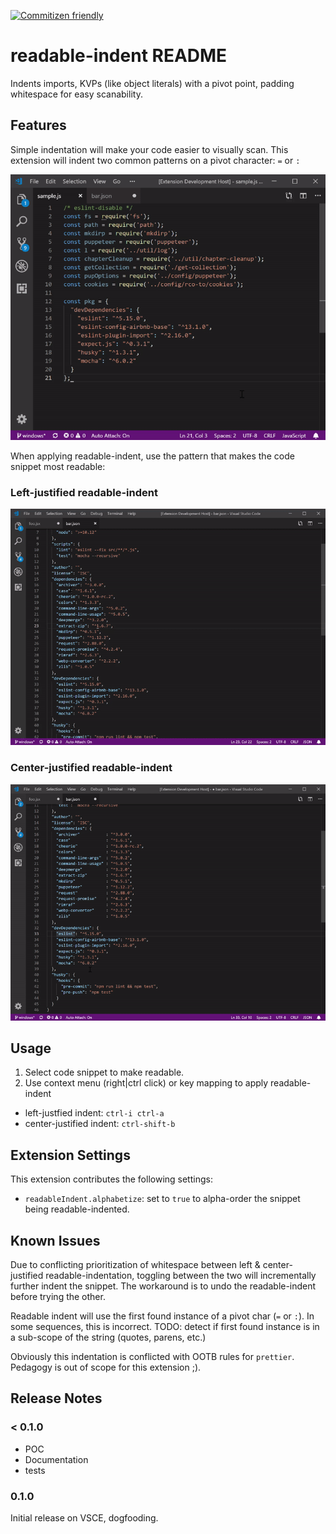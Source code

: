 [![Commitizen friendly](https://img.shields.io/badge/commitizen-friendly-brightgreen.svg)](http://commitizen.github.io/cz-cli/)

# readable-indent README

Indents imports, KVPs (like object literals) with a pivot point, padding whitespace for easy scanability.

## Features

Simple indentation will make your code easier to visually scan.  This extension will indent two common patterns on a pivot character:  `=` or  `:`

![intro](docs/intro.gif)

When applying readable-indent, use the pattern that makes the code snippet most readable:
### Left-justified readable-indent
![left-justified](docs/indent.gif)

### Center-justified readable-indent
![center-justified](docs/indent-with-pivot.gif)

## Usage
1. Select code snippet to make readable.
2. Use context menu (right|ctrl click) or key mapping to apply readable-indent
  * left-justfied indent: `ctrl-i ctrl-a`
  * center-justified indent: `ctrl-shift-b`

## Extension Settings

This extension contributes the following settings:

* `readableIndent.alphabetize`: set to `true` to alpha-order the snippet being readable-indented.

## Known Issues

Due to conflicting prioritization of whitespace between left & center-justified readable-indentation, toggling between the two will incrementally further indent the snippet.  The workaround is to undo the readable-indent before trying the other.

Readable indent will use the first found instance of a pivot char (`=` or `:`).  In some sequences, this is incorrect.
TODO: detect if first found instance is in a sub-scope of the string (quotes, parens, etc.)

Obviously this indentation is conflicted with OOTB rules for `prettier`.  Pedagogy is out of scope for this extension ;).

## Release Notes

### < 0.1.0

* POC
* Documentation
* tests

### 0.1.0

Initial release on VSCE, dogfooding.
